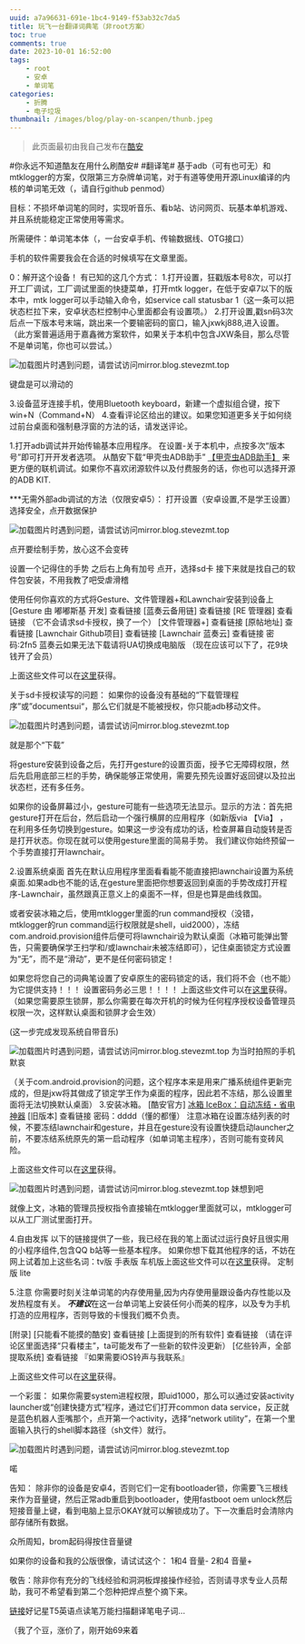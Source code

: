 ```yaml
---
uuid: a7a96631-691e-1bc4-9149-f53ab32c7da5
title: 玩飞一台翻译词典笔（非root方案）
toc: true
comments: true
date: 2023-10-01 16:52:00
tags: 
    - root
    - 安卓
    - 单词笔
categories:
    - 折腾
    - 电子垃圾
thumbnail: /images/blog/play-on-scanpen/thunb.jpeg
---
```


> 此页面最初由我自己发布在[酷安](https://www.coolapk.com/feed/49767646?shareKey=YWNkMzBmNTU4NmY3NjU1ODhiY2Y~&shareUid=22536770&shareFrom=com.coolapk.market_13.3.6)

#你永远不知道酷友在用什么刷酷安#
#翻译笔# 基于adb（可有也可无）和mtklogger的方案，仅限第三方杂牌单词笔，对于有道等使用开源Linux编译的内核的单词笔无效（，请自行github penmod）

目标：不损坏单词笔的同时，实现听音乐、看b站、访问网页、玩基本单机游戏、并且系统能稳定正常使用等需求。

所需硬件：单词笔本体（，一台安卓手机、传输数据线、OTG接口）

手机的软件需要我会在合适的时候填写在文章里面。

0：解开这个设备！
有已知的这几个方式：
1.打开设置，狂戳版本号8次，可以打开工厂调试，工厂调试里面的快捷菜单，打开mtk logger，在低于安卓7以下的版本中，mtk logger可以手动输入命令，如service call statusbar 1（这一条可以把状态栏拉下来，安卓状态栏控制中心里面都会有设置项。）
2.打开设置,戳sn码3次后点一下版本号末端，跳出来一个要输密码的窗口，输入jxwkj888,进入设置。
（此方案普遍适用于嘉鑫微方案软件，如果关于本机中包含JXW条目，那么尽管不是单词笔，你也可以尝试。）

![加载图片时遇到问题，请尝试访问mirror.blog.stevezmt.top](/images/blog/play-on-scanpen/1.jpg)

键盘是可以滑动的

3.设备蓝牙连接手机，使用Bluetooth keyboard，新建一个虚拟组合键，按下win+N（Command+N）
4.查看评论区给出的建议。如果您知道更多关于如何绕过前台桌面和强制悬浮窗的方法的话，请发送评论。

1.打开adb调试并开始传输基本应用程序。
在设置-关于本机中，点按多次“版本号”即可打开开发者选项。
从酷安下载“甲壳虫ADB助手” [【甲壳虫ADB助手】](https://www.coolapk.com/apk/com.didjdk.adbhelper) 来更方便的联机调试。如果你不喜欢闭源软件以及付费服务的话，你也可以选择开源的ADB KIT.

***无需外部adb调试的方法（仅限安卓5）：
打开设置（安卓设置,不是学王设置）
选择安全，点开数据保护

![加载图片时遇到问题，请尝试访问mirror.blog.stevezmt.top](/images/blog/play-on-scanpen/2.jpg)

点开要绘制手势，放心这不会变砖

设置一个记得住的手势
之后右上角有加号
点开，选择sd卡
接下来就是找自己的软件包安装，不用我教了吧受虐滑稽

使用任何你喜欢的方式将Gesture、文件管理器+和Lawnchair安装到设备上
[Gesture 由 嘟嘟斯基 开发] 查看链接
[蓝奏云备用链] 查看链接
[RE 管理器] 查看链接
（它不会请求sd卡授权，换了一个）
[文件管理器+] 查看链接
[原帖地址] 查看链接
[Lawnchair Github项目] 查看链接
[Lawnchair 蓝奏云] 查看链接
密码:2fn5
蓝奏云如果无法下载请将UA切换成电脑版
（现在应该可以下了，花9块钱开了会员）

上面这些文件可以在[这里](https://stevezmt.top/sharepoint/)获得。

关于sd卡授权读写的问题：
如果你的设备没有基础的“下载管理程序”或”documentsui“，那么它们就是不能被授权，你只能adb移动文件。

![加载图片时遇到问题，请尝试访问mirror.blog.stevezmt.top](/images/blog/play-on-scanpen/3.jpg)

就是那个“下载”

将gesture安装到设备之后，先打开gesture的设置页面，授予它无障碍权限，然后先启用底部三栏的手势，确保能够正常使用，需要先预先设置好返回键以及拉出状态栏，还有多任务。

如果你的设备屏幕过小，gesture可能有一些选项无法显示。显示的方法：首先把gesture打开在后台，然后启动一个强行横屏的应用程序（如新版via 【Via】 ，在利用多任务切换到gesture。如果这一步没有成功的话，检查屏幕自动旋转是否是打开状态。你现在就可以使用gesture里面的简易手势。
我们建议你始终预留一个手势直接打开lawnchair。

2.设置系统桌面
首先在默认应用程序里面看看能不能直接把lawnchair设置为系统桌面.如果adb也不能的话,在gesture里面把你想要返回到桌面的手势改成打开程序-Lawnchair，虽然跟真正意义上的桌面不一样，但是也算是曲线救国。

或者安装冰箱之后，使用mtklogger里面的run command授权（没错，mtklogger的run command运行权限就是shell，uid2000），冻结com.android.provision组件后便可将lawnchair设为默认桌面（冰箱可能弹出警告，只需要确保学王扫学和/或lawnchair未被冻结即可），记住桌面锁定方式设置为“无”，而不是“滑动”，更不是任何密码锁定！

如果您将您自己的词典笔设置了安卓原生的密码锁定的话，我们将不会（也不能）为它提供支持！！！
设置密码务必三思！！！！
上面这些文件可以在[这里](https://stevezmt.top/sharepoint/)获得。
（如果您需要原生锁屏，那么你需要在每次开机的时候为任何程序授权设备管理员权限一次，这样默认桌面和锁屏才会生效）

(这一步完成发现系统自带音乐)

![加载图片时遇到问题，请尝试访问mirror.blog.stevezmt.top](/images/blog/play-on-scanpen/4.jpg)
为当时拍照的手机默哀

（关于com.android.provision的问题，这个程序本来是用来广播系统组件更新完成的，但是jxw将其做成了锁定学王作为桌面的程序，因此若不冻结，那么设置里面将无法切换默认桌面）
3.安装冰箱。
[酷安官方] [冰箱 IceBox：自动冻结・省电神器](http://www.coolapk.com/apk/com.catchingnow.icebox)
[旧版本] 查看链接
密码：dddd（懂的都懂）
注意冰箱在设置冻结列表的时候，不要冻结lawnchair和gesture，并且在gesture没有设置快捷启动launcher之前，不要冻结系统原先的第一启动程序（如单词笔主程序），否则可能有变砖风险。

上面这些文件可以在[这里](https://stevezmt.top/sharepoint/)获得。

![加载图片时遇到问题，请尝试访问mirror.blog.stevezmt.top](/images/blog/play-on-scanpen/5.jpg)
妹想到吧

就像上文，冰箱的管理员授权指令直接输在mtklogger里面就可以，mtklogger可以从工厂测试里面打开。

4.自由发挥
以下的链接提供了一些，我已经在我的笔上面试过运行良好且很实用的小程序组件,包含QQ b站等一些基本程序。
如果你想下载其他程序的话，不妨在网上试着加上这些名词：tv版 手表版 车机版上面这些文件可以在[这里](https://stevezmt.top/sharepoint/)获得。 定制版 lite

5.注意
你需要时刻关注单词笔的内存使用量,因为内存使用量跟设备内存性能以及发热程度有关。
***不建议***在这一台单词笔上安装任何小而美的程序，以及专为手机打造的应用程序，否则导致的卡慢我们概不负责。

[附录]
[只能看不能摸的酷安] 查看链接
[上面提到的所有软件] 查看链接
（请在评论区里面选择“只看楼主”，ta可能发布了一些新的软件没更新）
[亿些铃声，全部提取系统] 查看链接
『如果需要iOS铃声与我联系』

上面这些文件可以在[这里](https://stevezmt.top/sharepoint/)获得。

一个彩蛋：
如果你需要system进程权限，即uid1000，那么可以通过安装activity launcher或“创建快捷方式”程序，通过它们打开common data service，反正就是蓝色机器人歪嘴那个，点开第一个activity，选择“network utility”，在第一个里面输入执行的shell脚本路径（sh文件）就行。

![加载图片时遇到问题，请尝试访问mirror.blog.stevezmt.top](/images/blog/play-on-scanpen/6.jpg)

喏

告知：
除非你的设备是安卓4，否则它们一定有bootloader锁，你需要飞三根线来作为音量键，然后正常adb重启到bootloader，使用fastboot oem unlock然后短接音量上键，看到电脑上显示OKAY就可以解锁成功了。下一次重启时会清除内部存储所有数据。

众所周知，brom起码得按住音量键

如果你的设备和我的公版很像，请试试这个：
1和4 音量-
2和4 音量+

敬告：除非你有充分的飞线经验和洞洞板焊接操作经验，否则请寻求专业人员帮助，我可不希望看到第二个怨种把焊点整个摘下来。

[链接](https://mobile.yangkeduo.com/duo_coupon_landing.html?goods_id=440355635847&pid=13436888_221973215&goods_sign=E9b2xO1zPBNLXBNhwfDchu9rOlfmjN_89g_J7rMXyru4)好记星T5英语点读笔万能扫描翻译笔电子词...

（我了个豆，涨价了，刚开始69来着